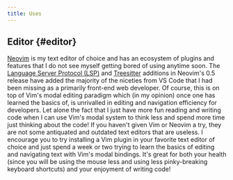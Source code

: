 ```yaml
---
title: Uses
---
```

## Editor {#editor}

[Neovim](https://neovim.io) is my text editor of choice and has an ecosystem of plugins and features that I do not see myself getting bored of using anytime soon. The [Language Server Protocol (LSP)](https://microsoft.github.io/language-server-protocol/overviews/lsp/overview/) and [Treesitter](https://tree-sitter.github.io/tree-sitter/) additions in Neovim's 0.5 release have added the majority of the niceties from VS Code that I had been missing as a primarily front-end web developer. Of course, this is on top of Vim's modal editing paradigm which (in my opinion) once one has learned the basics of, is unrivalled in editing and navigation efficiency for developers. Let alone the fact that I just have more fun reading and writing code when I can use Vim's modal system to think less and spend more time just thinking about the code! If you haven't given Vim or Neovim a try, they are not some antiquated and outdated text editors that are useless. I encourage you to try installing a Vim plugin in your favorite text editor of choice and just spend a week or two trying to learn the basics of editing and navigating text with Vim's modal bindings. It's great for both your health (since you will be using the mouse less and using less pinky-breaking keyboard shortcuts) and your enjoyment of writing code!
